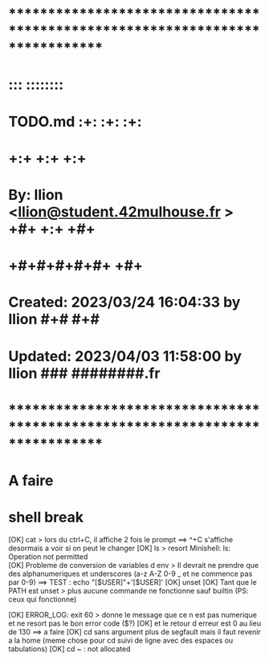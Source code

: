 # **************************************************************************** #
#                                                                              #
#                                                         :::      ::::::::    #
#    TODO.md                                            :+:      :+:    :+:    #
#                                                     +:+ +:+         +:+      #
#    By: llion <llion@student.42mulhouse.fr >       +#+  +:+       +#+         #
#                                                 +#+#+#+#+#+   +#+            #
#    Created: 2023/03/24 16:04:33 by llion             #+#    #+#              #
#    Updated: 2023/04/03 11:58:00 by llion            ###   ########.fr        #
#                                                                              #
# **************************************************************************** #


# A faire

# shell break

[OK]	cat > lors du ctrl+C, il affiche 2 fois le prompt ==> ^+C s'affiche desormais a voir si on peut le changer
[OK]	ls <invalide> > resort Minishell: ls: Operation not permitted  
[OK]	Probleme de conversion de variables d env > Il devrait ne prendre que des alphanumeriques et underscores (a-z A-Z 0-9 _ et ne commence pas par 0-9)
		==> TEST : echo "[$USER]"+'[$USER]' 
[OK]	unset 
[OK]	Tant que le PATH est unset > plus aucune commande ne fonctionne sauf builtin (PS: ceux qui fonctionne)

[OK]	ERROR_LOG: exit 60 > donne le message que ce n est pas numerique et ne resort pas le bon error code ($?) 
[OK]       et le retour d erreur est 0 au lieu de 130  ==> a faire
[OK]    cd sans argument plus de segfault mais il faut revenir a la home (meme chose pour cd suivi de ligne avec des espaces ou tabulations)
[OK]    cd ~ : not allocated    

